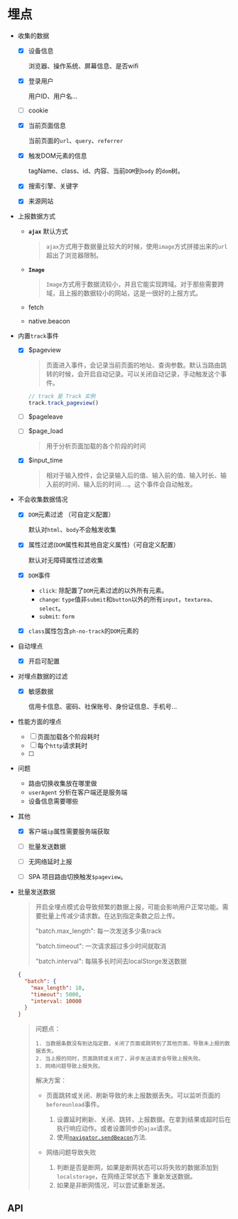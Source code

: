 

# 埋点

* 收集的数据
  * [x] 设备信息

    浏览器、操作系统、屏幕信息、是否wifi

  * [x] 登录用户

    用户ID、用户名...

  * [ ] cookie

  * [x] 当前页面信息

    当前页面的`url`、`query`、`referrer`

  * [x] 触发DOM元素的信息

    tagName、class、id、内容、当前`DOM`到`body` 的`dom`树。 

  * [x] 搜索引擎、关键字

  * [x] 来源网站

* 上报数据方式

  * **`ajax`** 默认方式

    > `ajax`方式用于数据量比较大的时候，使用`image`方式拼接出来的`url`超出了浏览器限制。

  * **`Image`**

    > `Image`方式用于数据流较小，并且它能实现跨域。对于那些需要跨域，且上报的数据较小的网站，这是一很好的上报方式。

  * fetch

  * native.beacon

* 内置`track`事件
  - [x] $pageview

    > 页面进入事件，会记录当前页面的地址、查询参数。默认当路由跳转的时候，会开启自动记录。可以关闭自动记录，手动触发这个事件。

    ```javascript
    // track 是 Track 实例
    track.track_pageview()
    ```

  - [ ] $pageleave

  - [ ] $page_load

    > 用于分析页面加载的各个阶段的时间

  - [x] $input_time

    > 相对于输入控件，会记录输入后的值、输入前的值、输入时长、输入前的时间、输入后的时间....。这个事件会自动触发。

    

* 不会收集数据情况

  * [x] `DOM`元素过滤	（可自定义配置）

    默认对`html`、`body`不会触发收集

  * [x] 属性过滤(`DOM`属性和其他自定义属性)（可自定义配置）

    默认对无障碍属性过滤收集

  * [x] `DOM`事件 

    * `click`:  除配置了`DOM`元素过滤的以外所有元素。
    * `change`:  `type`值非`submit`和`button`以外的所有`input`，`textarea`、`select`。
    * `submit`: `form`

  * [x] `class`属性包含`ph-no-track`的`DOM`元素的

* 自动埋点

  - [x] 开启可配置

* 对埋点数据的过滤

  - [x] 敏感数据

    信用卡信息、密码、社保账号、身份证信息、手机号...

* 性能方面的埋点

  * [ ] 页面加载各个阶段耗时
  * [ ] 每个`http`请求耗时
  * [ ] 

* 问题
  * 路由切换收集放在哪里做
  * `userAgent` 分析在客户端还是服务端
  * 设备信息需要哪些
  
* 其他

  - [x] 客户端`ip`属性需要服务端获取
  - [ ] 批量发送数据
  - [ ] 无网络延时上报
  - [ ] SPA 项目路由切换触发`$pageview`。



* 批量发送数据

  > 开启全埋点模式会导致频繁的数据上报，可能会影响用户正常功能。需要批量上传减少请求数。在达到指定条数之后上传。
  >
  > "batch.max_length": 每一次发送多少条track
  >
  > "batch.timeout": 一次请求超过多少时间就取消
  >
  > "batch.interval": 每隔多长时间去localStorge发送数据 

  ```json
  {
    "batch": {
      "max_length": 10,
      "timeout": 5000,
      "interval: 10000
    }
  }
  ```

  

  > 
  >
  > 问题点：
  >
  >  	1. 当数据条数没有到达指定数，关闭了页面或跳转到了其他页面，导致未上报的数据丢失。
  >  	2. 当上报的同时，页面跳转或关闭了，异步发送请求会导致上报失败。
  >  	3. 网络问题导致上报失败。
  >
  > 
  >
  > 解决方案：
  >
  > * 页面跳转或关闭、刷新导致的未上报数据丢失。可以监听页面的 `beforeunload`事件。
  >   1. 设置延时刷新、关闭、跳转，上报数据。在拿到结果或超时后在执行响应动作。或者设置同步的`ajax`请求。
  >   2. 使用[`navigator.sendBeacon`](https://developer.mozilla.org/zh-CN/docs/Web/API/Navigator/sendBeacon)方法.
  >
  > * 网络问题导致失败
  >   1. 判断是否是断网，如果是断网状态可以将失败的数据添加到`localstorage`，在网络正常状态下 重新发送数据。
  >   2. 如果是非断网情况，可以尝试重新发送。

## API

